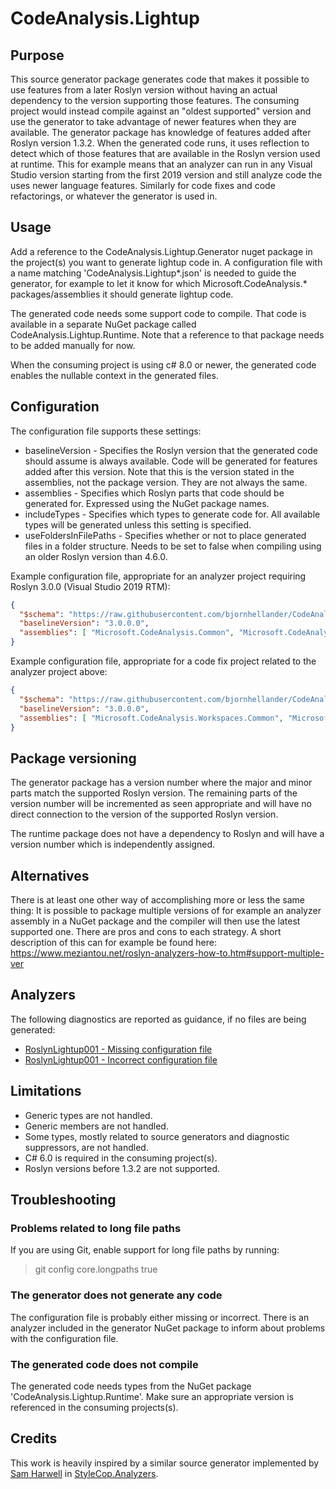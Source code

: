 # CodeAnalysis.Lightup

## Purpose

This source generator package generates code that makes it possible to use features from a later Roslyn version without having an actual
dependency to the version supporting those features.
The consuming project would instead compile against an "oldest supported" version and use the generator to take advantage of newer features
when they are available.
The generator package has knowledge of features added after Roslyn version 1.3.2. When the generated code runs, it uses reflection to detect
which of those features that are available in the Roslyn version used at runtime. This for example means that an analyzer can run in any
Visual Studio version starting from the first 2019 version and still analyze code the uses newer language features. Similarly for code fixes
and code refactorings, or whatever the generator is used in.

## Usage

Add a reference to the CodeAnalysis.Lightup.Generator nuget package in the project(s) you want to generate lightup code in. A configuration file with a name matching
'CodeAnalysis.Lightup*.json' is needed to guide the generator, for example to let it know for which Microsoft.CodeAnalysis.* packages/assemblies
it should generate lightup code.

The generated code needs some support code to compile. That code is available in a separate NuGet package called CodeAnalysis.Lightup.Runtime.
Note that a reference to that package needs to be added manually for now.

When the consuming project is using c# 8.0 or newer, the generated code enables the nullable context in the generated files.

## Configuration

The configuration file supports these settings:
* baselineVersion - Specifies the Roslyn version that the generated code should assume is always available. Code will be generated for features added after this version.
  Note that this is the version stated in the assemblies, not the package version. They are not always the same.
* assemblies - Specifies which Roslyn parts that code should be generated for. Expressed using the NuGet package names.
* includeTypes - Specifies which types to generate code for. All available types will be generated unless this setting is specified.
* useFoldersInFilePaths - Specifies whether or not to place generated files in a folder structure. Needs to be set to false when compiling using an older Roslyn version than 4.6.0.

Example configuration file, appropriate for an analyzer project requiring Roslyn 3.0.0 (Visual Studio 2019 RTM):
```json
{
  "$schema": "https://raw.githubusercontent.com/bjornhellander/CodeAnalysis.Lightup/master/Configuration.schema.json",
  "baselineVersion": "3.0.0.0",
  "assemblies": [ "Microsoft.CodeAnalysis.Common", "Microsoft.CodeAnalysis.CSharp" ]
}
```

Example configuration file, appropriate for a code fix project related to the analyzer project above:
```json
{
  "$schema": "https://raw.githubusercontent.com/bjornhellander/CodeAnalysis.Lightup/master/Configuration.schema.json",
  "baselineVersion": "3.0.0.0",
  "assemblies": [ "Microsoft.CodeAnalysis.Workspaces.Common", "Microsoft.CodeAnalysis.CSharp.Workspaces" ]
}
```

## Package versioning

The generator package has a version number where the major and minor parts match the supported Roslyn version.
The remaining parts of the version number will be incremented as seen appropriate and will have no direct connection to
the version of the supported Roslyn version.

The runtime package does not have a dependency to Roslyn and will have a version number which is independently assigned.

## Alternatives

There is at least one other way of accomplishing more or less the same thing: It is possible to package multiple versions of for example an
analyzer assembly in a NuGet package and the compiler will then use the latest supported one. There are pros and cons to each strategy.
A short description of this can for example be found here: https://www.meziantou.net/roslyn-analyzers-how-to.htm#support-multiple-ver

## Analyzers

The following diagnostics are reported as guidance, if no files are being generated:
* [RoslynLightup001 - Missing configuration file](https://github.com/bjornhellander/CodeAnalysis.Lightup/blob/master/doc/RoslynLightup001.md)
* [RoslynLightup001 - Incorrect configuration file](https://github.com/bjornhellander/CodeAnalysis.Lightup/blob/master/doc/RoslynLightup002.md)

## Limitations

- Generic types are not handled.
- Generic members are not handled.
- Some types, mostly related to source generators and diagnostic suppressors, are not handled.
- C# 6.0 is required in the consuming project(s).
- Roslyn versions before 1.3.2 are not supported.

## Troubleshooting

### Problems related to long file paths

If you are using Git, enable support for long file paths by running:

> git config core.longpaths true

### The generator does not generate any code

The configuration file is probably either missing or incorrect. There is an analyzer included in the
generator NuGet package to inform about problems with the configuration file.

### The generated code does not compile

The generated code needs types from the NuGet package 'CodeAnalysis.Lightup.Runtime'.
Make sure an appropriate version is referenced in the consuming projects(s).

## Credits

This work is heavily inspired by a similar source generator implemented by [Sam Harwell](https://github.com/sharwell) in [StyleCop.Analyzers](https://github.com/DotNetAnalyzers/StyleCopAnalyzers).
